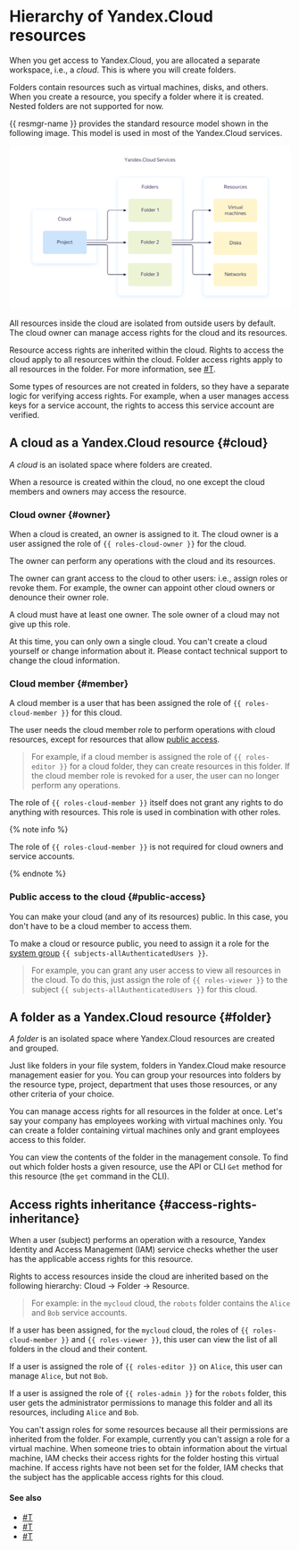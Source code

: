 # Hierarchy of Yandex.Cloud resources

When you get access to Yandex.Cloud, you are allocated a separate workspace, i.e., a _cloud_. This is where you will create folders.

Folders contain resources such as virtual machines, disks, and others. When you create a resource, you specify a folder where it is created. Nested folders are not supported for now.

{{ resmgr-name }} provides the standard resource model shown in the following image. This model is used in most of the Yandex.Cloud services.

![image](../../_assets/resource-structure.png)

All resources inside the cloud are isolated from outside users by default. The cloud owner can manage access rights for the cloud and its resources.

Resource access rights are inherited within the cloud. Rights to access the cloud apply to all resources within the cloud. Folder access rights apply to all resources in the folder. For more information, see [#T](#access-rights-inheritance).

Some types of resources are not created in folders, so they have a separate logic for verifying access rights. For example, when a user manages access keys for a service account, the rights to access this service account are verified.

## A cloud as a Yandex.Cloud resource {#cloud}

_A cloud_ is an isolated space where folders are created.

When a resource is created within the cloud, no one except the cloud members and owners may access the resource.

### Cloud owner {#owner}

When a cloud is created, an owner is assigned to it. The cloud owner is a user assigned the role of `{{ roles-cloud-owner }}` for the cloud.

The owner can perform any operations with the cloud and its resources.

The owner can grant access to the cloud to other users: i.e., assign roles or revoke them. For example, the owner can appoint other cloud owners or denounce their owner role.

A cloud must have at least one owner. The sole owner of a cloud may not give up this role.

At this time, you can only own a single cloud. You can't create a cloud yourself or change information about it. Please contact technical support to change the cloud information.

### Cloud member {#member}

A cloud member is a user that has been assigned the role of `{{ roles-cloud-member }}` for this cloud.

The user needs the cloud member role to perform operations with cloud resources, except for resources that allow [public access](#public-access).

> For example, if a cloud member is assigned the role of `{{ roles-editor }}` for a cloud folder, they can create resources in this folder. If the cloud member role is revoked for a user, the user can no longer perform any operations.

The role of `{{ roles-cloud-member }}` itself does not grant any rights to do anything with resources. This role is used in combination with other roles.

{% note info %}

The role of `{{ roles-cloud-member }}` is not required for cloud owners and service accounts.

{% endnote %}

### Public access to the cloud {#public-access}

You can make your cloud  (and any of its resources) public. In this case, you don't have to be a cloud member to access them.

To make a cloud or resource public, you need to assign it a role for the [system group](../../iam/concepts/access-control/system-group.md) `{{ subjects-allAuthenticatedUsers }}`.

> For example, you can grant any user access to view all resources in the cloud. To do this, just assign the role of `{{ roles-viewer }}` to the subject `{{ subjects-allAuthenticatedUsers }}` for this cloud.

## A folder as a Yandex.Cloud resource {#folder}

_A folder_ is an isolated space where Yandex.Cloud resources are created and grouped.

Just like folders in your file system, folders in Yandex.Cloud make resource management easier for you. You can group your resources into folders by the resource type, project, department that uses those resources, or any other criteria of your choice.

You can manage access rights for all resources in the folder at once. Let's say your company has employees working with virtual machines only. You can create a folder containing virtual machines only and grant employees access to this folder.

You can view the contents of the folder in the management console. To find out which folder hosts a given resource, use the API or CLI `Get`  method for this resource (the `get`  command in the CLI).

## Access rights inheritance {#access-rights-inheritance}

When a user (subject) performs an operation with a resource, Yandex Identity and Access Management (IAM) service checks whether the user has the applicable access rights for this resource.

Rights to access resources inside the cloud are inherited based on the following hierarchy: Cloud → Folder → Resource.

> For example: in the `mycloud` cloud, the  `robots` folder contains the `Alice` and `Bob` service accounts.

If a user has been assigned, for the `mycloud` cloud, the roles of `{{ roles-cloud-member }}` and `{{ roles-viewer }}`, this user can view the list of all folders in the cloud and their content.

If a user is assigned the role of `{{ roles-editor }}` on `Alice`, this user can manage `Alice`, but not `Bob`.

If a user is assigned the role of `{{ roles-admin }}`  for the `robots` folder, this user gets the administrator permissions to manage this folder and all its resources, including `Alice` and `Bob`.

You can't assign roles for some resources because all their permissions are inherited from the folder. For example, currently you can't assign a role for a virtual machine. When someone tries to obtain information about the virtual machine, IAM checks their access rights for the folder hosting this virtual machine. If access rights have not been set for the folder, IAM checks that the subject has the applicable access rights for this cloud.

#### See also

- [#T](../operations/cloud/set-access-bindings.md)
- [#T](../operations/folder/create.md)
- [#T](../operations/folder/set-access-bindings.md)

